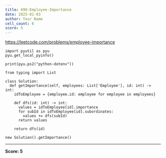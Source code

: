 ```yaml
---
title: 690-Employee-Importance
date: 2025-01-03
author: Your Name
cell_count: 6
score: 5
---
```


https://leetcode.com/problems/employee-importance


```
import pyutil as pyu
pyu.get_local_pyinfo()
```


```
print(pyu.ps2("python-dotenv"))
```


```
from typing import List
```


```
class Solution:
  def getImportance(self, employees: List['Employee'], id: int) -> int:
    idToEmployee = {employee.id: employee for employee in employees}

    def dfs(id: int) -> int:
      values = idToEmployee[id].importance
      for subId in idToEmployee[id].subordinates:
        values += dfs(subId)
      return values

    return dfs(id)
```


```
new Solution().getImportance()
```


---
**Score: 5**